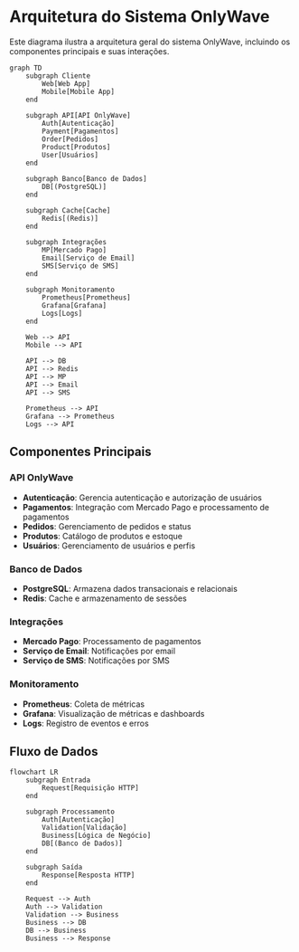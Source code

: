 # Arquitetura do Sistema OnlyWave

Este diagrama ilustra a arquitetura geral do sistema OnlyWave, incluindo os componentes principais e suas interações.

```mermaid
graph TD
    subgraph Cliente
        Web[Web App]
        Mobile[Mobile App]
    end

    subgraph API[API OnlyWave]
        Auth[Autenticação]
        Payment[Pagamentos]
        Order[Pedidos]
        Product[Produtos]
        User[Usuários]
    end

    subgraph Banco[Banco de Dados]
        DB[(PostgreSQL)]
    end

    subgraph Cache[Cache]
        Redis[(Redis)]
    end

    subgraph Integrações
        MP[Mercado Pago]
        Email[Serviço de Email]
        SMS[Serviço de SMS]
    end

    subgraph Monitoramento
        Prometheus[Prometheus]
        Grafana[Grafana]
        Logs[Logs]
    end

    Web --> API
    Mobile --> API
    
    API --> DB
    API --> Redis
    API --> MP
    API --> Email
    API --> SMS
    
    Prometheus --> API
    Grafana --> Prometheus
    Logs --> API
```

## Componentes Principais

### API OnlyWave
- **Autenticação**: Gerencia autenticação e autorização de usuários
- **Pagamentos**: Integração com Mercado Pago e processamento de pagamentos
- **Pedidos**: Gerenciamento de pedidos e status
- **Produtos**: Catálogo de produtos e estoque
- **Usuários**: Gerenciamento de usuários e perfis

### Banco de Dados
- **PostgreSQL**: Armazena dados transacionais e relacionais
- **Redis**: Cache e armazenamento de sessões

### Integrações
- **Mercado Pago**: Processamento de pagamentos
- **Serviço de Email**: Notificações por email
- **Serviço de SMS**: Notificações por SMS

### Monitoramento
- **Prometheus**: Coleta de métricas
- **Grafana**: Visualização de métricas e dashboards
- **Logs**: Registro de eventos e erros

## Fluxo de Dados

```mermaid
flowchart LR
    subgraph Entrada
        Request[Requisição HTTP]
    end

    subgraph Processamento
        Auth[Autenticação]
        Validation[Validação]
        Business[Lógica de Negócio]
        DB[(Banco de Dados)]
    end

    subgraph Saída
        Response[Resposta HTTP]
    end

    Request --> Auth
    Auth --> Validation
    Validation --> Business
    Business --> DB
    DB --> Business
    Business --> Response
``` 